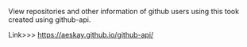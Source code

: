 View repositories and other information of github users using this took created using github-api.

Link>>> https://aeskay.github.io/github-api/
